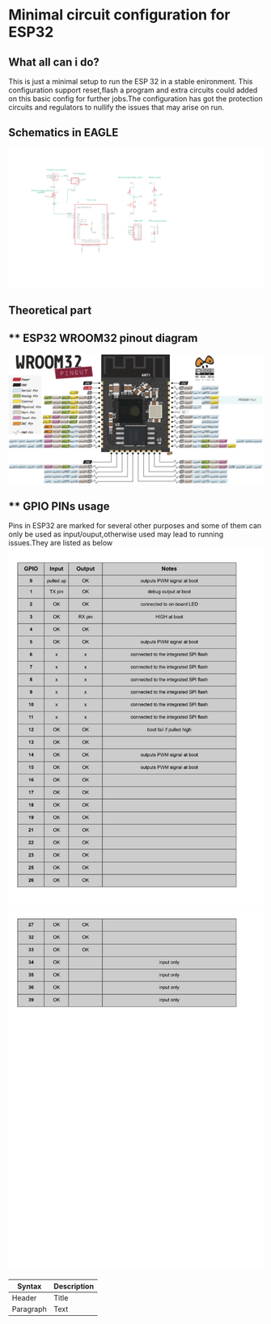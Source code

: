 # Minimal circuit configuration for ESP32
##  What all can i do?
This is just a minimal setup to run the ESP 32 in a stable enironment. This configuration support reset,flash a program and extra circuits could added on this basic config for further jobs.The configuration has got the protection circuits and regulators to nullify the issues that may arise on run.
##  Schematics in EAGLE
![SCHEME_ESP32](/esp32_minimal_scheme.png "schematic")
## Theoretical part

** ESP32 WROOM32 pinout diagram 
---
![SCHEME_ESP32](/esp32-pinout-chip-ESP-WROOM-32.png "schematic")

** GPIO PINs usage 
---
Pins in ESP32 are marked for several other purposes and some of them can only be used as input/ouput,otherwise used may lead to running issues.They are listed as below
![SCHEME_ESP32](/0001.jpg "pins1")
![SCHEME_ESP32](/0002.jpg "pins2")

| Syntax | Description |
| --- | ----------- |
| Header | Title |
| Paragraph | Text |
